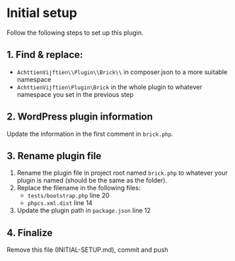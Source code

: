 # Initial setup

Follow the following steps to set up this plugin.

## 1. Find & replace:

* `AchttienVijftien\\Plugin\\Brick\\` in composer.json to a more suitable namespace
* `AchttienVijftien\Plugin\Brick` in the whole plugin to whatever namespace you set in the previous step

## 2. WordPress plugin information
Update the information in the first comment in `brick.php`.

## 3. Rename plugin file
1. Rename the plugin file in project root named `brick.php` to whatever your plugin is named (should be the same as the folder).
2. Replace the filename in the following files:
   - `tests/bootstrap.php` line 20
   - `phpcs.xml.dist` line 14
3. Update the plugin path in `package.json` line 12

## 4. Finalize
Remove this file (INITIAL-SETUP.md), commit and push
